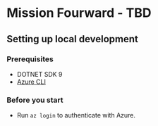 # Mission Fourward - TBD


## Setting up local development

### Prerequisites
- DOTNET SDK 9
- [Azure CLI](https://learn.microsoft.com/en-us/cli/azure/install-azure-cli?view=azure-cli-latest)

### Before you start
- Run `az login` to authenticate with Azure.